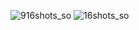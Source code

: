 ![916shots_so](https://github.com/user-attachments/assets/fb1d1412-a0fb-4d41-b203-ededa9c06742)
![16shots_so](https://github.com/user-attachments/assets/22cb490e-e461-471f-a11e-c0a23bfe3505)
